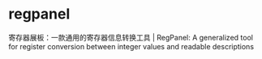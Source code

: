# regpanel
寄存器展板：一款通用的寄存器信息转换工具 | RegPanel: A generalized tool for register conversion between integer values and readable descriptions
